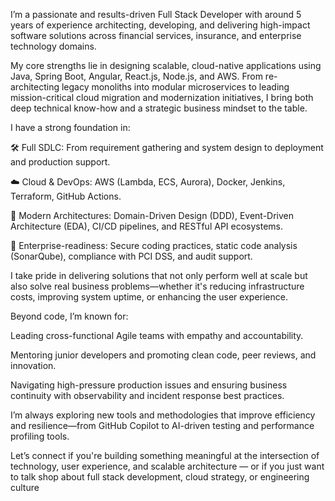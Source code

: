 I’m a passionate and results-driven  Full Stack Developer with around 5 years of experience architecting, developing, and delivering high-impact software solutions across financial services, insurance, and enterprise technology domains.

My core strengths lie in designing scalable, cloud-native applications using Java, Spring Boot, Angular, React.js, Node.js, and AWS. From re-architecting legacy monoliths into modular microservices to leading mission-critical cloud migration and modernization initiatives, I bring both deep technical know-how and a strategic business mindset to the table.

I have a strong foundation in:

🛠️ Full SDLC: From requirement gathering and system design to deployment and production support.

☁️ Cloud & DevOps: AWS (Lambda, ECS, Aurora), Docker, Jenkins, Terraform, GitHub Actions.

🧩 Modern Architectures: Domain-Driven Design (DDD), Event-Driven Architecture (EDA), CI/CD pipelines, and RESTful API ecosystems.

🔐 Enterprise-readiness: Secure coding practices, static code analysis (SonarQube), compliance with PCI DSS, and audit support.

I take pride in delivering solutions that not only perform well at scale but also solve real business problems—whether it's reducing infrastructure costs, improving system uptime, or enhancing the user experience.

Beyond code, I’m known for:

Leading cross-functional Agile teams with empathy and accountability.

Mentoring junior developers and promoting clean code, peer reviews, and innovation.

Navigating high-pressure production issues and ensuring business continuity with observability and incident response best practices.

I’m always exploring new tools and methodologies that improve efficiency and resilience—from GitHub Copilot to AI-driven testing and performance profiling tools.

Let’s connect if you're building something meaningful at the intersection of technology, user experience, and scalable architecture — or if you just want to talk shop about full stack development, cloud strategy, or engineering culture
